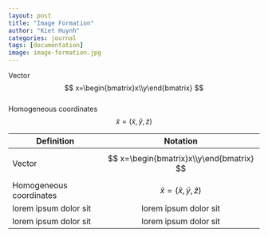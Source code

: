 ```yaml
---
layout: post
title: "Image Formation"
author: "Kiet Huynh"
categories: journal
tags: [documentation]
image: image-formation.jpg
---
```


Vector
$$ x=\begin{bmatrix}x\\y\end{bmatrix} $$  
Homogeneous coordinates
$$\tilde x = (\tilde x, \tilde y, \tilde z)$$

Definition               | Notation              
--------------------- | :-------------------:
Vector                 | $$ x=\begin{bmatrix}x\\y\end{bmatrix} $$          
Homogeneous coordinates | $$\tilde x = (\tilde x, \tilde y, \tilde z)$$
lorem ipsum dolor sit | lorem ipsum dolor sit
lorem ipsum dolor sit | lorem ipsum dolor sit
<!--stackedit_data:
eyJoaXN0b3J5IjpbLTE0MzQ2NTcxMDIsLTE2NjA5Mjc5MzcsLT
E5ODEyNzgwMTAsLTUxOTU1OTY2NiwyMDYxMjYyMzUwLC03NTc1
OTUxMjAsLTc0MjU2MTM2M119
-->